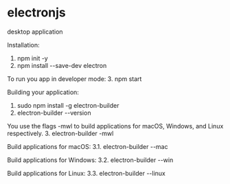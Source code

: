 # electronjs
desktop application

Installation:
1. npm init -y
2. npm install --save-dev electron

To run you app in developer mode:
3. npm start




Building your application:
1. sudo npm install -g electron-builder
2. electron-builder --version

You use the flags -mwl to build applications for macOS, Windows, and Linux respectively.
3. electron-builder -mwl

Build applications for macOS:
3.1. electron-builder --mac

Build applications for Windows:
3.2. electron-builder --win

Build applications for Linux:
3.3. electron-builder --linux